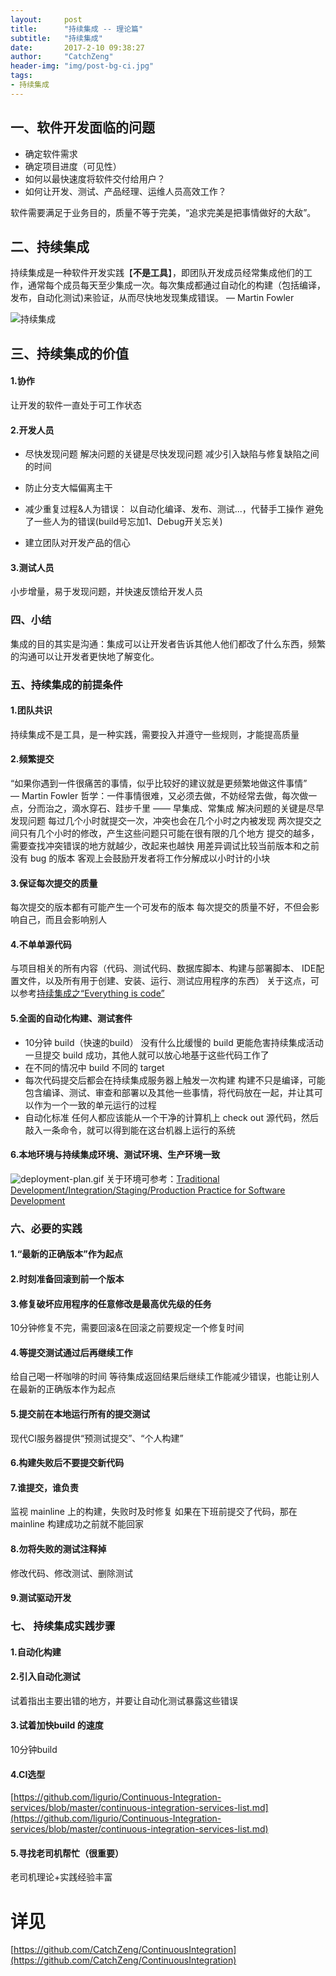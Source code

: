 ```yaml
---
layout:     post
title:      "持续集成 -- 理论篇"
subtitle:   "持续集成"
date:       2017-2-10 09:38:27 
author:     "CatchZeng"
header-img: "img/post-bg-ci.jpg"
tags:
- 持续集成
---
```

<span id="busuanzi_container_page_pv"></span>


## 一、软件开发面临的问题
* 确定软件需求
* 确定项目进度（可见性）
* 如何以最快速度将软件交付给用户？
* 如何让开发、测试、产品经理、运维人员高效工作？

软件需要满足于业务目的，质量不等于完美，“追求完美是把事情做好的大敌”。

## 二、持续集成
持续集成是一种软件开发实践【**不是工具**】，即团队开发成员经常集成他们的工作，通常每个成员每天至少集成一次。每次集成都通过自动化的构建（包括编译，发布，自动化测试)来验证，从而尽快地发现集成错误。 — Martin Fowler

![持续集成](http://upload-images.jianshu.io/upload_images/943491-3070048477120ab3.jpg?imageMogr2/auto-orient/strip%7CimageView2/2/w/1240)

## 三、持续集成的价值

#### 1.协作
让开发的软件一直处于可工作状态

#### 2.开发人员
* 尽快发现问题
  解决问题的关键是尽快发现问题
  减少引入缺陷与修复缺陷之间的时间
* 防止分支大幅偏离主干
* 减少重复过程&人为错误：
以自动化编译、发布、测试...，代替手工操作
避免了一些人为的错误(build号忘加1、Debug开关忘关)

* 建立团队对开发产品的信心

#### 3.测试人员
小步增量，易于发现问题，并快速反馈给开发人员

### 四、小结
集成的目的其实是沟通：集成可以让开发者告诉其他人他们都改了什么东西，频繁的沟通可以让开发者更快地了解变化。

### 五、持续集成的前提条件
#### 1.团队共识
持续集成不是工具，是一种实践，需要投入并遵守一些规则，才能提高质量

#### 2.频繁提交
“如果你遇到一件很痛苦的事情，似乎比较好的建议就是更频繁地做这件事情”                                                                                                     
— Martin Fowler
哲学：一件事情很难，又必须去做，不妨经常去做，每次做一点，分而治之，滴水穿石、跬步千里 —— 早集成、常集成
解决问题的关键是尽早发现问题
每过几个小时就提交一次，冲突也会在几个小时之内被发现
两次提交之间只有几个小时的修改，产生这些问题只可能在很有限的几个地方
提交的越多，需要查找冲突错误的地方就越少，改起来也越快
用差异调试比较当前版本和之前没有 bug 的版本
客观上会鼓励开发者将工作分解成以小时计的小块

#### 3.保证每次提交的质量
每次提交的版本都有可能产生一个可发布的版本
每次提交的质量不好，不但会影响自己，而且会影响别人

#### 4.不单单源代码
与项目相关的所有内容（代码、测试代码、数据库脚本、构建与部署脚本、 IDE配置文件，以及所有用于创建、安装、运行、测试应用程序的东西）
关于这点，可以参考[持续集成之“Everything is code”](http://www.infoq.com/cn/news/2012/01/ci-everything-is-code)

#### 5.全面的自动化构建、测试套件
*  10分钟 build（快速的build）
没有什么比缓慢的 build 更能危害持续集成活动
一旦提交 build 成功，其他人就可以放心地基于这些代码工作了
* 在不同的情况中 build 不同的 target
* 每次代码提交后都会在持续集成服务器上触发一次构建
构建不只是编译，可能包含编译、测试、审查和部署以及其他一些事情，将代码放在一起，并让其可以作为一个一致的单元运行的过程
* 自动化标准
任何人都应该能从一个干净的计算机上 check out 源代码，然后敲入一条命令，就可以得到能在这台机器上运行的系统

#### 6.本地环境与持续集成环境、测试环境、生产环境一致
![deployment-plan.gif](http://upload-images.jianshu.io/upload_images/943491-db7b14bb780014e1.gif?imageMogr2/auto-orient/strip)
关于环境可参考：[Traditional Development/Integration/Staging/Production Practice for Software Development](http://dltj.org/article/software-development-practice/)


### 六、必要的实践
#### 1.“最新的正确版本”作为起点

#### 2.时刻准备回滚到前一个版本

#### 3.修复破坏应用程序的任意修改是最高优先级的任务
10分钟修复不完，需要回滚&在回滚之前要规定一个修复时间

#### 4.等提交测试通过后再继续工作
给自己喝一杯咖啡的时间
等待集成返回结果后继续工作能减少错误，也能让别人在最新的正确版本作为起点

#### 5.提交前在本地运行所有的提交测试
现代CI服务器提供“预测试提交”、“个人构建”

#### 6.构建失败后不要提交新代码

#### 7.谁提交，谁负责
监视 mainline 上的构建，失败时及时修复
如果在下班前提交了代码，那在 mainline 构建成功之前就不能回家

#### 8.勿将失败的测试注释掉
修改代码、修改测试、删除测试

#### 9.测试驱动开发

###  七、 持续集成实践步骤

#### 1.自动化构建

#### 2.引入自动化测试
试着指出主要出错的地方，并要让自动化测试暴露这些错误

#### 3.试着加快build 的速度
10分钟build

#### 4.CI选型
[https://github.com/ligurio/Continuous-Integration-services/blob/master/continuous-integration-services-list.md](https://github.com/ligurio/Continuous-Integration-services/blob/master/continuous-integration-services-list.md)

#### 5.寻找老司机帮忙（很重要）
老司机理论+实践经验丰富

# 详见
[https://github.com/CatchZeng/ContinuousIntegration](https://github.com/CatchZeng/ContinuousIntegration)
